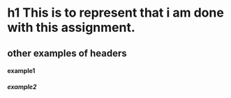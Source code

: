 # h1 This is to represent that i am done with this assignment. 
## other examples of headers
#### example1
##### example2
